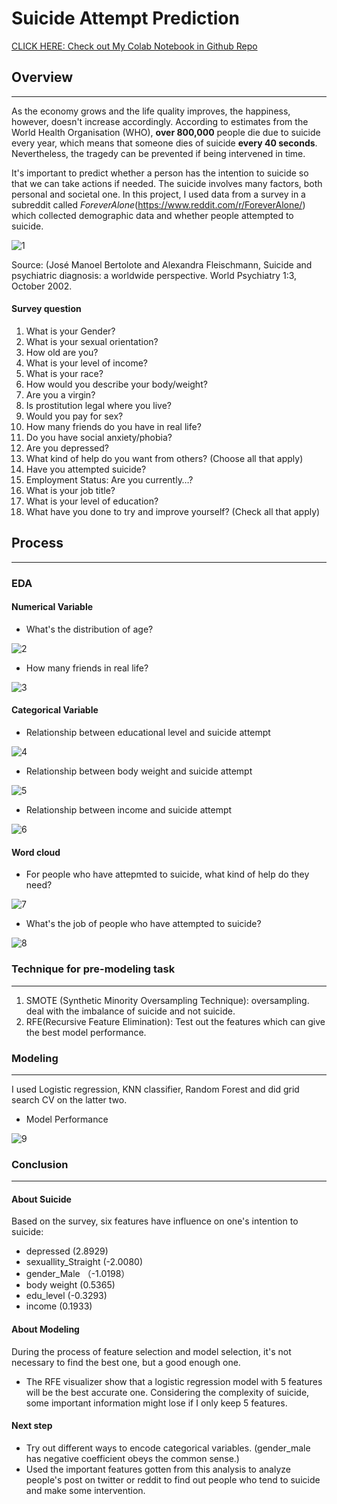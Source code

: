# Suicide Attempt Prediction

[CLICK HERE: Check out My Colab Notebook in Github Repo](https://github.com/lanzizuan/suicide-attempt-prediction/blob/master/Suicide_Attempt_Prediction.ipynb)

 


      
## Overview
---
As the economy grows and the life quality improves, the happiness, however, doesn't increase accordingly.  According to estimates from the World Health Organisation (WHO), **over 800,000** people die due to suicide every year, which means that someone dies of suicide **every 40 seconds**. Nevertheless, the tragedy can be prevented if being intervened in time.

It's important to predict whether a person has the intention to suicide so that we can take actions if needed. The suicide involves many factors, both personal and societal one.
In this project, I used data from a survey in a subreddit called *ForeverAlone*(https://www.reddit.com/r/ForeverAlone/) which collected demographic data and whether people attempted to suicide.

![1](https://ourworldindata.org/wp-content/uploads/2016/06/GenderAge-768x481.png)

Source: (José Manoel Bertolote and Alexandra Fleischmann, Suicide and psychiatric diagnosis: a worldwide perspective. World Psychiatry 1:3, October 2002.

#### Survey question
1.  What is your Gender?	
2. What is your sexual orientation?	
3. How old are you?	
4. What is your level of income?	
5. What is your race?	
6. How would you describe your body/weight?	
7. Are you a virgin?	
8. Is prostitution legal where you live?	
9. Would you pay for sex?	
10. How many friends do you have in real life?
11. Do you have social anxiety/phobia?	
12. Are you depressed?	
13. What kind of help do you want from others? (Choose all that apply)	
14. Have you attempted suicide?	
15. Employment Status: Are you currently…?	
16. What is your job title?	
17. What is your level of education?	
18. What have you done to try and improve yourself? (Check all that apply)	



## Process  
---
### EDA 
#### Numerical Variable

* What's the distribution of age?

![2](https://raw.githubusercontent.com/lanzizuan/suicide-attempt-prediction/master/image/1.png)    

* How many friends in real life?

![3](https://raw.githubusercontent.com/lanzizuan/suicide-attempt-prediction/master/image/2.png) 

#### Categorical Variable

* Relationship between educational level and suicide attempt

![4](https://raw.githubusercontent.com/lanzizuan/suicide-attempt-prediction/master/image/3.png) 

* Relationship between body weight and suicide attempt

![5](https://raw.githubusercontent.com/lanzizuan/suicide-attempt-prediction/master/image/4.png) 

* Relationship between income and suicide attempt

![6](https://raw.githubusercontent.com/lanzizuan/suicide-attempt-prediction/master/image/5.png) 

#### Word cloud

* For people who have attepmted to suicide, what kind of help do they need?

![7](https://raw.githubusercontent.com/lanzizuan/suicide-attempt-prediction/master/image/6.png)

* What's the job of people who have attempted to suicide?

![8](https://raw.githubusercontent.com/lanzizuan/suicide-attempt-prediction/master/image/7.png)



### Technique for pre-modeling task
---
 
1. SMOTE (Synthetic Minority Oversampling Technique): oversampling. deal with the imbalance of suicide and not suicide.
2. RFE(Recursive Feature Elimination): Test out the features which can give the best model performance.



### Modeling
---

I used Logistic regression, KNN classifier, Random Forest and did grid search CV on the latter two. 


* Model Performance

![9](https://raw.githubusercontent.com/lanzizuan/suicide-attempt-prediction/master/image/8.png)



### Conclusion
---
#### About Suicide
 
 Based on the survey, six features have influence on one's intention to suicide:
 * depressed (2.8929) 
 * sexuallity_Straight (-2.0080) 
 * gender_Male （-1.0198）
 * body weight (0.5365) 
 * edu_level (-0.3293) 
 * income (0.1933)

#### About Modeling

During the process of feature selection and model selection, it's not necessary to find the best one, but a good enough one.
* The RFE visualizer show that a logistic regression model with 5 features will be the best accurate one. Considering the complexity of suicide, some important information might lose if I only keep 5 features.

#### Next step

* Try out different ways to encode categorical variables. (gender_male has negative coefficient obeys the common sense.)
* Used the important features gotten from this analysis to analyze people's post on twitter or reddit to find out people who tend to suicide and make some intervention.
